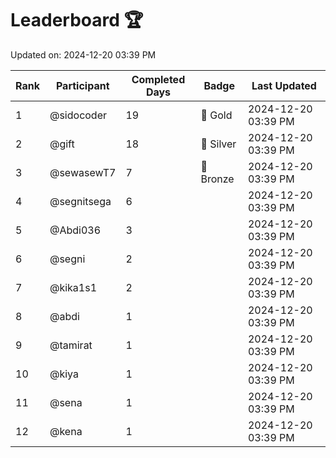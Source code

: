# Leaderboard 🏆

Updated on: 2024-12-20 03:39 PM

| Rank | Participant       | Completed Days | Badge      | Last Updated         |
|------|-------------------|----------------|------------|----------------------|
| 1    | @sidocoder        | 19             | 🏅 Gold     | 2024-12-20 03:39 PM |
| 2    | @gift             | 18             | 🥈 Silver   | 2024-12-20 03:39 PM |
| 3    | @sewasewT7        | 7              | 🥉 Bronze   | 2024-12-20 03:39 PM |
| 4    | @segnitsega       | 6              |            | 2024-12-20 03:39 PM |
| 5    | @Abdi036          | 3              |            | 2024-12-20 03:39 PM |
| 6    | @segni            | 2              |            | 2024-12-20 03:39 PM |
| 7    | @kika1s1          | 2              |            | 2024-12-20 03:39 PM |
| 8    | @abdi             | 1              |            | 2024-12-20 03:39 PM |
| 9    | @tamirat          | 1              |            | 2024-12-20 03:39 PM |
| 10   | @kiya             | 1              |            | 2024-12-20 03:39 PM |
| 11   | @sena             | 1              |            | 2024-12-20 03:39 PM |
| 12   | @kena             | 1              |            | 2024-12-20 03:39 PM |
